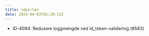 ```yaml
---
title: idporten
date: 2024-04-03T05:28:13Z
---
```

- ID-4094: Redusere loggmengde ved id_token-validering (#583)


